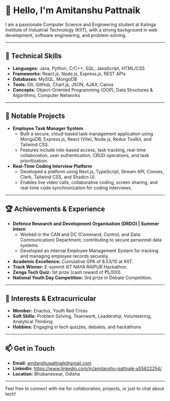 # 👋 Hello, I'm Amitanshu Pattnaik

I am a passionate Computer Science and Engineering student at Kalinga Institute of Industrial Technology (KIIT), with a strong background in web development, software engineering, and problem-solving.

---

## 🔧 Technical Skills

- **Languages:** Java, Python, C/C++, SQL, JavaScript, HTML/CSS
- **Frameworks:** React.js, Node.js, Express.js, REST APIs
- **Databases:** MySQL, MongoDB
- **Tools:** Git, GitHub, Chart.js, JSON, AJAX, Canva
- **Concepts:** Object-Oriented Programming (OOP), Data Structures & Algorithms, Computer Networks

---

## 🚀 Notable Projects

- **Employee Task Manager System**
  - Built a secure, cloud-based task management application using MongoDB, Express.js, React (Vite), Node.js, Redux Toolkit, and Tailwind CSS.
  - Features include role-based access, task tracking, real-time collaboration, user authentication, CRUD operations, and task prioritization.
- **Real-Time Coding Interview Platform**
  - Developed a platform using Next.js, TypeScript, Stream API, Convex, Clerk, Tailwind CSS, and Shadcn UI.
  - Enables live video calls, collaborative coding, screen sharing, and real-time code synchronization for coding interviews.

---

## 🏆 Achievements & Experience

- **Defence Research and Development Organisation (DRDO) | Summer Intern**
  - Worked in the CAN and DC (Command, Control, and Data Communication) Department, contributing to secure personnel data systems.
  - Developed an internal Employee Management System for tracking and managing employee records securely.
- **Academic Excellence:** Cumulative GPA of 8.53/10 at KIIT.
- **Track Winner:** E-summit IIIT NAYA RAIPUR Hackathon.
- **Zenga Tech Quiz:** 1st prize (cash reward of ₹5,000).
- **National Youth Day Competition:** 3rd prize in Debate Competition.

---

## 🌱 Interests & Extracurricular

- **Member:** Enactus, Youth Red Cross
- **Soft Skills:** Problem Solving, Teamwork, Leadership, Volunteering, Analytical Thinking
- **Hobbies:** Engaging in tech quizzes, debates, and hackathons

---

## 📫 Get in Touch

- **Email:** amitanshupattnaik@gmail.com
- **LinkedIn:** https://www.linkedin.com/in/amitanshu-pattnaik-a55622254/
- **Location:** Bhubaneswar, Odisha

---

Feel free to connect with me for collaboration, projects, or just to chat about tech!
